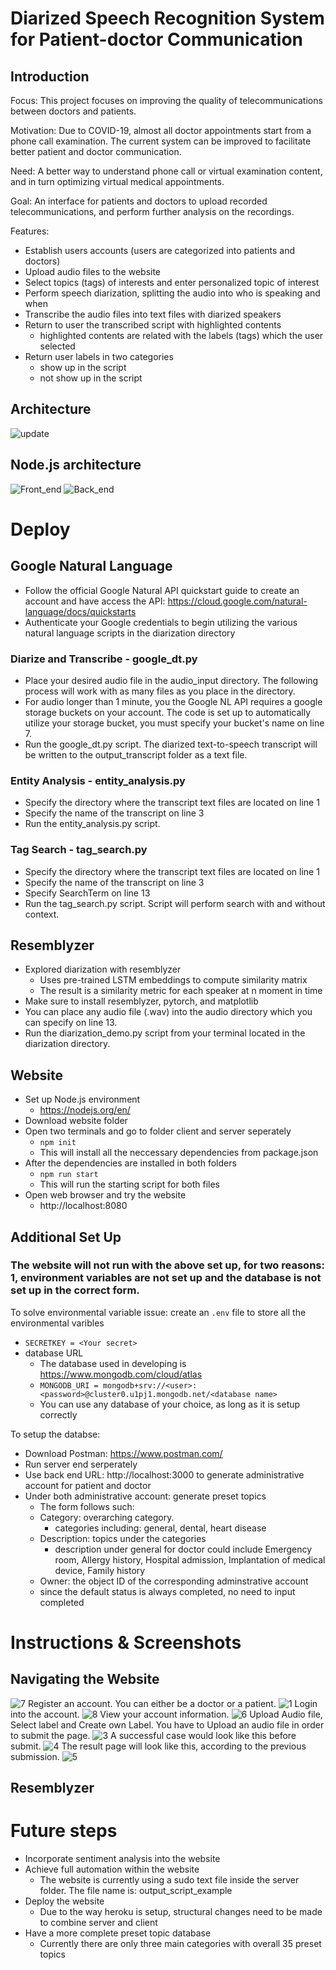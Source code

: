 # Diarized Speech Recognition System for Patient-doctor Communication 
## Introduction
Focus: This project focuses on improving the quality of telecommunications between doctors and patients.

Motivation: Due to COVID-19, almost all doctor appointments start from a phone call examination. The current system can be improved to facilitate better patient and doctor communication. 

Need: A better way to understand phone call or virtual examination content, and in turn optimizing virtual medical appointments.

Goal: An interface for patients and doctors to upload recorded telecommunications, and perform further analysis on the recordings.

Features:
* Establish users accounts (users are categorized into patients and doctors)
* Upload audio files to the website
* Select topics (tags) of interests and enter personalized topic of interest
* Perform speech diarization, splitting the audio into who is speaking and when
* Transcribe the audio files into text files with diarized speakers
* Return to user the transcribed script with highlighted contents
  * highlighted contents are related with the labels (tags) which the user selected
* Return user labels in two categories 
  * show up in the script
  * not show up in the script

## Architecture
![update](/Flow_diagrams/update.jpg)

## Node.js architecture
![Front_end](/Flow_diagrams/Front_end.jpg)
![Back_end](/Flow_diagrams/Back_end.jpg)

# Deploy
## Google Natural Language
* Follow the official Google Natural API quickstart guide to create an account and have access the API: https://cloud.google.com/natural-language/docs/quickstarts
* Authenticate your Google credentials to begin utilizing the various natural language scripts in the diarization directory
### Diarize and Transcribe - google_dt.py
* Place your desired audio file in the audio_input directory. The following process will work with as many files as you place in the directory.
* For audio longer than 1 minute, you the Google NL API requires a google storage buckets on your account. The code is set up to automatically utilize your storage bucket, you must specify your bucket's name on line 7.
* Run the google_dt.py script. The diarized text-to-speech transcript will be written to the output_transcript folder as a text file.
### Entity Analysis - entity_analysis.py
* Specify the directory where the transcript text files are located on line 1
* Specify the name of the transcript on line 3
* Run the entity_analysis.py script.
### Tag Search - tag_search.py
* Specify the directory where the transcript text files are located on line 1
* Specify the name of the transcript on line 3
* Specify SearchTerm on line 13
* Run the tag_search.py script. Script will perform search with and without context.

## Resemblyzer
* Explored diarization with resemblyzer
  * Uses pre-trained LSTM embeddings to compute similarity matrix
  * The result is a similarity metric for each speaker at n moment in time
* Make sure to install resemblyzer, pytorch, and matplotlib
* You can place any audio file (.wav) into the audio directory which you can specify on line 13.
* Run the diarization_demo.py script from your terminal located in the diarization directory.

## Website 
* Set up Node.js environment 
  * https://nodejs.org/en/
* Download website folder
* Open two terminals and go to folder client and server seperately
  * `npm init`
  * This will install all the neccessary dependencies from package.json
* After the dependencies are installed in both folders
  * `npm run start`
  * This will run the starting script for both files 
* Open web browser and try the website
  * http://localhost:8080

## Additional Set Up
### The website will not run with the above set up, for two reasons: 1, environment variables are not set up and the database is not set up in the correct form.
To solve environmental variable issue:
create an `.env` file to store all the environmental varibles
* `SECRETKEY = <Your secret>`
* database URL
  * The database used in developing is https://www.mongodb.com/cloud/atlas
  * `MONGODB_URI = mongodb+srv://<user>:<password>@cluster0.u1pj1.mongodb.net/<database name>`
  * You can use any database of your choice, as long as it is setup correctly
  
To setup the databse:
* Download Postman: https://www.postman.com/
* Run server end serperately
* Use back end URL: http://localhost:3000 to generate administrative account for patient and doctor
* Under both administrative account: generate preset topics 
  * The form follows such:
  * Category: overarching category.
    * categories including: general, dental, heart disease
  * Description: topics under the categories
    * description under general for doctor could include Emergency room, Allergy history, Hospital admission, Implantation of medical device, Family history 
  * Owner: the object ID of the corresponding adminstrative account 
  * since the default status is always completed, no need to input completed
 
# Instructions & Screenshots
## Navigating the Website
![7](/screenshoots/7.PNG)
Register an account. You can either be a doctor or a patient.
![1](/screenshoots/1.PNG)
Login into the account.
![8](/screenshoots/8.PNG)
View your account information.
![6](/screenshoots/6.PNG)
Upload Audio file, Select label and Create own Label. You have to Upload an audio file in order to submit the page.
![3](/screenshoots/3.PNG)
A successful case would look like this before submit.
![4](/screenshoots/4.PNG)
The result page will look like this, according to the previous submission.
![5](/screenshoots/5.PNG)
## Resemblyzer

# Future steps
* Incorporate sentiment analysis into the website
* Achieve full automation within the website 
  * The website is currently using a sudo text file inside the server folder. The file name is: output_script_example
* Deploy the website
  * Due to the way heroku is setup, structural changes need to be made to combine server and client
* Have a more complete preset topic database 
  * Currently there are only three main categories with overall 35 preset topics



